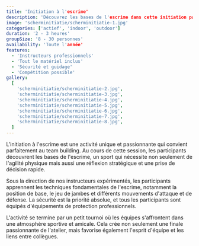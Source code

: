 ```yaml
---
title: 'Initiation à l'escrime'
description: 'Découvrez les bases de l'escrime dans cette initiation passionnante.'
image: 'scherminitiatie/scherminitiatie-1.jpg'
categories: ['actief', 'indoor', 'outdoor']
duration: '2 - 3 heures'
groupSize: '8 - 30 personnes'
availability: 'Toute l'année'
features:
  - 'Instructeurs professionnels'
  - 'Tout le matériel inclus'
  - 'Sécurité et guidage'
  - 'Compétition possible'
gallery:
  [
    'scherminitiatie/scherminitiatie-2.jpg',
    'scherminitiatie/scherminitiatie-3.jpg',
    'scherminitiatie/scherminitiatie-4.jpg',
    'scherminitiatie/scherminitiatie-5.jpg',
    'scherminitiatie/scherminitiatie-6.jpg',
    'scherminitiatie/scherminitiatie-7.jpg',
    'scherminitiatie/scherminitiatie-8.jpg',
  ]
---
```


L'initiation à l'escrime est une activité unique et passionnante qui convient parfaitement au team building. Au cours de cette session, les participants découvrent les bases de l'escrime, un sport qui nécessite non seulement de l'agilité physique mais aussi une réflexion stratégique et une prise de décision rapide.

Sous la direction de nos instructeurs expérimentés, les participants apprennent les techniques fondamentales de l'escrime, notamment la position de base, le jeu de jambes et différents mouvements d'attaque et de défense. La sécurité est la priorité absolue, et tous les participants sont équipés d'équipements de protection professionnels.

L'activité se termine par un petit tournoi où les équipes s'affrontent dans une atmosphère sportive et amicale. Cela crée non seulement une finale passionnante de l'atelier, mais favorise également l'esprit d'équipe et les liens entre collègues.
